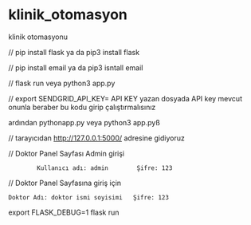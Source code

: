 # klinik_otomasyon
klinik otomasyonu 

// pip install flask ya da pip3 install flask 


// pip install email ya da pip3 isntall email


// flask run veya python3 app.py 


// export SENDGRID_API_KEY= API KEY yazan dosyada API key mevcut onunla beraber bu kodu girip çalıştırmalısınız

ardından 
           pythonapp.py veya python3 app.pyß


// tarayıcıdan http://127.0.0.1:5000/ adresine gidiyoruz


//           Doktor Panel Sayfası Admin girişi

            Kullanıcı adı: admin        Şifre: 123     


//          Doktor Panel Sayfasına giriş için 

    Doktor Adı: doktor ismi soyisimi   Şifre: 123


export FLASK_DEBUG=1
flask run